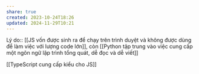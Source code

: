 ```yaml
---
share: true
created: 2023-10-24T18:26
updated: 2024-11-29T10:21
---
```

Lý do:: [[JS vốn được sinh ra để chạy trên trình duyệt và không được dùng để làm việc với lượng code lớn]], còn [[Python tập trung vào việc cung cấp một ngôn ngữ lập trình tổng quát, dễ đọc và dễ viết]]

[[TypeScript cung cấp kiểu cho JS]]